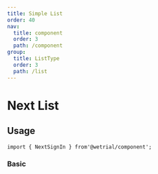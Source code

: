 ```yaml
---
title: Simple List
order: 40
nav:
  title: component
  order: 3
  path: /component
group:
  title: ListType
  order: 3
  path: /list
---
```


# Next List

## Usage

`import { NextSignIn } from'@wetrial/component'; `

### Basic

<code src="../demos/listType/sample" />
